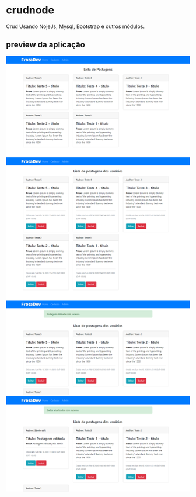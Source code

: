# crudnode
Crud Usando NojeJs, Mysql, Bootstrap e outros módulos.

## preview da aplicação

<img src="https://github.com/WallaceFrota/crudnode/blob/master/preview-1.png" alt="preview-1"></img>
<img src="https://github.com/WallaceFrota/crudnode/blob/master/preview-2.png" alt="preview-2"></img>
<img src="https://github.com/WallaceFrota/crudnode/blob/master/preview-3.png" alt="preview-3"></img>
<img src="https://github.com/WallaceFrota/crudnode/blob/master/preview-4.png" alt="preview-4"></img>
